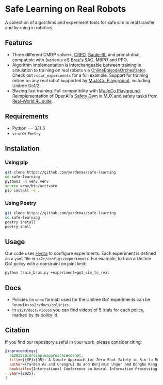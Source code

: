 
# Safe Learning on Real Robots
A collection of algorithms and experiment tools for safe sim to real transfer and learning in robotics.

## Features
* Three different CMDP solvers, [CRPO](https://arxiv.org/abs/2011.05869), [Saute-RL](https://arxiv.org/abs/2202.06558) and primal-dual, compatible with (variants of) [Brax's](https://github.com/google/brax) SAC, MBPO and PPO.
* Algorithm implementation is interchangeable between training in simulation to training on real robots via [OnlineEpisodeOrchestrator](https://github.com/yardenas/safe-sim2real/blob/b1962ac5e453b172eaa8373f8d382b562cf5a03b/ss2r/rl/online.py#L19C7-L19C32). Check out `rccar_experiments` for a full example. Support for training online on any real robot supported by [MuJoCo Playground](https://github.com/google-deepmind/mujoco_playground), including Unitree Go1/2.
* Blazing fast training. Full compatibility with [MuJoCo Playground](https://github.com/google-deepmind/mujoco_playground). Reimplementation of OpenAI's [Safety Gym](https://github.com/openai/safety-gym) in MJX and safety tasks from [Real-World RL suite](https://github.com/google-research/realworldrl_suite/tree/master).


## Requirements

- Python == 3.11.6
- `venv` or `Poetry`

## Installation

### Using pip

```bash
git clone https://github.com/yardenas/safe-learning
cd safe-learning
python3 -m venv venv
source venv/bin/activate
pip install -e .
````

### Using Poetry

```bash
git clone https://github.com/yardenas/safe-learning
cd safe-learning
poetry install
poetry shell
```

## Usage

Our code uses [Hydra](https://hydra.cc/) to configure experiments. Each experiment is defined as a `yaml` file in `ss2r/configs/experiments`. For example, to train a Unitree Go1 policy with a constraint on joint limit:

```bash
python train_brax.py +experiment=go1_sim_to_real
```
## Docs
* Policies (in `onnx` format) used for the Unitree Go1 experiments can be found in `ss2r/docs/policies`.
* In `ss2r/docs/videos` you can find videos of 5 trials for each policy, marked by its policy id.


## Citation

If you find our repository useful in your work, please consider citing:

```bibtex
@inproceedings{
  as2025spidrsimpleapproachzeroshot,
  title={{SP}i{DR}: A Simple Approach for Zero-Shot Safety in Sim-to-Real Transfer},
  author={Yarden As and Chengrui Qu and Benjamin Unger and Dongho Kang and Max van der Hart and Laixi Shi and Stelian Coros and Adam Wierman and Andreas Krause},
  booktitle={International Conference on Neural Information Processing Systems},
  year={2025},
}
```

<!-- ## Learn More

* **Project Webpage**: 
* **Paper**:
* **Contact**: 

